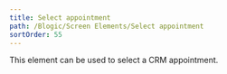 ```yaml
---
title: Select appointment
path: /Blogic/Screen Elements/Select appointment
sortOrder: 55
---
```


This element can be used to select a CRM appointment.


